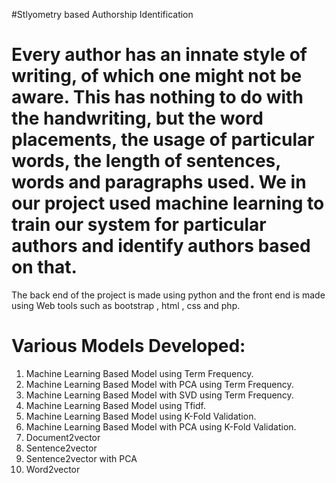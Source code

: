 #Stlyometry based Authorship Identification

# Every author has an innate style of writing, of which one might not be aware. This has nothing to do with the handwriting, but the word placements, the usage of particular words, the length of sentences, words and paragraphs used. We in our project used machine learning to train our system for particular authors and identify authors based on that.

The back end of the project is made using python and the front end is made using Web tools such as bootstrap , html , css and php.

# Various Models Developed:
1. Machine Learning Based Model using Term Frequency.
2. Machine Learning Based Model with PCA using Term Frequency.
3. Machine Learning Based Model with SVD using Term Frequency.
4. Machine Learning Based Model using Tfidf.
5. Machine Learning Based Model using K-Fold Validation.
6. Machine Learning Based Model with PCA using K-Fold Validation.
7. Document2vector
8. Sentence2vector
9. Sentence2vector with PCA
10. Word2vector